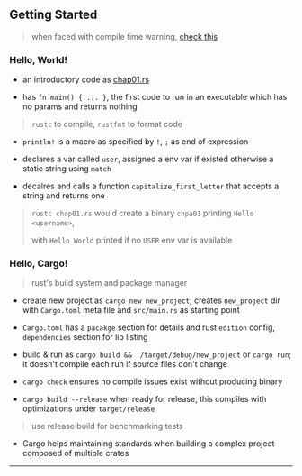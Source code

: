 
## Getting Started

> when faced with compile time warning, [check this](https://doc.rust-lang.org/rustc/lints/listing/warn-by-default.html)

### Hello, World!

* an introductory code as [chap01.rs](code-samples/chap01.rs)

* has `fn main() { ... }`, the first code to run in an executable which has no params and returns nothing

> `rustc` to compile, `rustfmt` to format code

* `println!` is a macro as specified by `!`, `;` as end of expression

* declares a var called `user`, assigned a env var if existed otherwise a static string using `match`

* decalres and calls a function `capitalize_first_letter` that accepts a string and returns one

> `rustc chap01.rs` would create a binary `chpa01` printing `Hello <username>`,
>
> with `Hello World` printed if no `USER` env var is available


### Hello, Cargo!

> rust's build system and package manager

* create new project as `cargo new new_project`; creates `new_project` dir with `Cargo.toml` meta file and `src/main.rs` as starting point

* `Cargo.toml` has a `pacakge` section for details and rust `edition` config, `dependencies` section for lib listing

* build & run as `cargo build && ./target/debug/new_project` or `cargo run`; it doesn't compile each run if source files don't change

* `cargo check` ensures no compile issues exist without producing binary

* `cargo build --release` when ready for release, this compiles with optimizations under `target/release`

> use release build for benchmarking tests

* Cargo helps maintaining standards when building a complex project composed of multiple crates

---

